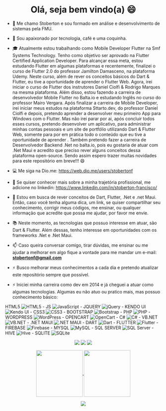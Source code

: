 ### 

<h1 align="center">Olá, seja bem vindo(a) 😄</h1>

- 👋 Me chamo Stoberton e sou formado em análise e desenvolvimento de sistemas pela FMU.

- 🥰 Sou apaixonado por tecnologia, café e uma coquinha.

- 🎓 Atualmente estou trabalhando como Mobile Developer Flutter na Smf Systems Technology. Tenho como objetivo ser aprovado na Flutter Certified Application Developer. Para alcançar essa meta, estou estudando Flutter em algumas plataformas e recentemente, finalizei o curso de Flutter 2.0 do professor Jamilton Damasceno, na plataforma Udemy. Neste curso, além de rever os conceitos básicos do Dart & Flutter, eu tive a oportunidade de aprender o Flutter Web. Agora, irei iniciar o curso de Flutter dos instrutores Daniel Ciolfi & Rodrigo Marques na mesma plataforma. Além disso, estou fazendo a carreira de desenvolvedor Mobile Flutter no Balta.io e estudando Inglês no curso do professor Mairo Vergara. Após finalizar a carreira de Mobile Developer, irei iniciar meus estudos na plataforma Sttarto.dev, do professor Daniel Ciolfi e depois, pretendo aprender a desenvolver meu primeiro App para Windows com o Flutter. Mas não irei parar por ai, após concluir todos esses cursos, pretendo desenvolver um aplicativo, para administrar minhas contas pessoais e um site de portfólio utilizando Dart & Flutter Web, somente para por em prática todo o conteúdo que eu tive a oportunidade de aprender . Também pretendo fazer a carreira de Desenvolvedor Backend .Net no balta.io, pois eu gostaria de atuar com .Net Maui e acredito que preciso rever alguns conceitos dessa plataforma open-source. Sendo assim espero trazer muitas novidades para este repositório em breve!!! 😄 

- 💻  Me siga na Dio.me:
      https://web.dio.me/users/stobertonf

- 🔭  Se quiser conhecer mais sobre a minha trajetória profissional, me adicione no linkedin:
      https://www.linkedin.com/in/stoberton-francisco/

- 💬 Estou em busca de rever conceitos de Dart, Flutter, .Net e .net Maui. Então, caso você tenha alguma dica, um link, se quiser compartilhar seu conhecimento, corrigir meus códigos, me ensinar, ou qualquer informação que acredite que possa me ajudar, por favor me envie.

- 📚 Neste momento, as tecnologias que possuo interesse em atuar, são Dart & Flutter. Além dessas, tenho interesse em oportunidades com os frameworks .Net e .Net Maui.


- 📫 Caso queira conversar comigo, tirar dúvidas, me ensinar ou me ajudar a melhorar em algo fique a vontade para me mandar um e-mail: **stobertonf@gmail.com**

- ⚡ Busco melhorar meus conhecimentos a cada dia e pretendo atualizar este repositório sempre que possível.

- ⚡ Iniciei minha carreira como dev em 2014 e já cheguei a atuar como algumas tecnologias. Algumas eu não atuo ou pratico mais, mas possuo conhecimento básico:

HTML5 ![HTML5](https://raw.githubusercontent.com/devicons/devicon/master/icons/html5/html5-original.svg) -
JS ![JavaScript](https://raw.githubusercontent.com/devicons/devicon/master/icons/javascript/javascript-original.svg) -
JQUERY ![jQuery](https://raw.githubusercontent.com/devicons/devicon/master/icons/jquery/jquery-original.svg) -
KENDO UI ![Kendo UI](https://raw.githubusercontent.com/devicons/devicon/master/icons/kendo/kendo-original.svg) -
CSS3 ![CSS3](https://raw.githubusercontent.com/devicons/devicon/master/icons/css3/css3-original.svg) -
BOOTSTRAP ![Bootstrap](https://raw.githubusercontent.com/devicons/devicon/master/icons/bootstrap/bootstrap-plain.svg) -
PHP ![PHP](https://raw.githubusercontent.com/devicons/devicon/master/icons/php/php-original.svg) -
WORDPRESS ![WordPress](https://raw.githubusercontent.com/devicons/devicon/master/icons/wordpress/wordpress-plain.svg) -
OPENCART ![OpenCart](https://raw.githubusercontent.com/devicons/devicon/master/icons/opencart/opencart-original.svg) -
C# ![C#](https://raw.githubusercontent.com/devicons/devicon/master/icons/csharp/csharp-original.svg) -
VB.NET ![VB.NET](https://raw.githubusercontent.com/devicons/devicon/master/icons/vbnet/vbnet-original.svg) -
.NET MAUI ![.NET MAUI](https://raw.githubusercontent.com/devicons/devicon/master/icons/maui/maui-original.svg) -
DART ![Dart](https://raw.githubusercontent.com/devicons/devicon/master/icons/dart/dart-original.svg) -
FLUTTER ![Flutter](https://raw.githubusercontent.com/devicons/devicon/master/icons/flutter/flutter-original.svg) -
FIREBASE ![Firebase](https://raw.githubusercontent.com/devicons/devicon/master/icons/firebase/firebase-plain.svg) -
MYSQL ![MySQL](https://raw.githubusercontent.com/devicons/devicon/master/icons/mysql/mysql-original.svg) -
SQL SERVER ![SQL Server](https://raw.githubusercontent.com/devicons/devicon/master/icons/microsoftsqlserver/microsoftsqlserver-plain.svg) -
HIVE ![Hive](https://raw.githubusercontent.com/devicons/devicon/master/icons/hive/hive-original.svg) -
SQLITE ![SQLite](https://raw.githubusercontent.com/devicons/devicon/master/icons/sqlite/sqlite-original.svg)


<p align="center">
  <a href="mailto:stobertonf@gmail.com" alt="Gmail">
  <img src="https://img.shields.io/badge/-Gmail-FF0000?style=flat-square&labelColor=FF0000&logo=gmail&logoColor=white&link=stobertonf@gmail.com" /></a>

  <a href="https://www.linkedin.com/in/stoberton-francisco/" alt="Linkedin">
  <img src="https://img.shields.io/badge/-Linkedin-0e76a8?style=flat-square&logo=Linkedin&logoColor=white&link=https://www.linkedin.com/in/stoberton-francisco/" /></a>

  <a href="http://api.whatsapp.com/send?1=pt_BR&phone=5511994223176" alt="WhatsApp">
  <img src="https://img.shields.io/badge/-WhatsApp-25d366?style=flat-square&labelColor=25d366&logo=whatsapp&logoColor=white&link=http://api.whatsapp.com/send?1=pt_BR&phone=5511994223176"/></a>

</p>

<p align="center">
  <a href="https://github.com/stobertonf">
    <img
      align="center"
      height="150em"
      src="https://github-readme-stats.vercel.app/api?username=stobertonf&show_icons=true&include_all_commits=true&count_private=true&theme=tokyonight"
    />
  </a>
  <a href="https://github.com/stobertonf">
    <img
      align="center"
      height="150em"
      src="https://github-readme-stats.vercel.app/api/top-langs/?username=stobertonf&show_icons=true&include_all_commits=true&count_private=true&layout=compact&theme=tokyonight"
    />
  </a>
</p>


<p align="center">
  <a href="https://github.com/stobertonf">
    <img
      align="center"
      src="https://github-profile-trophy.vercel.app/?username=stobertonf&theme=onedark&no-frame=true&row=1&&margin-w=20&no-bg=true"
    />
  </a>
</a>
</p>


